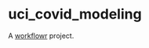 # uci_covid_modeling

A [workflowr][] project.

[workflowr]: https://github.com/jdblischak/workflowr
